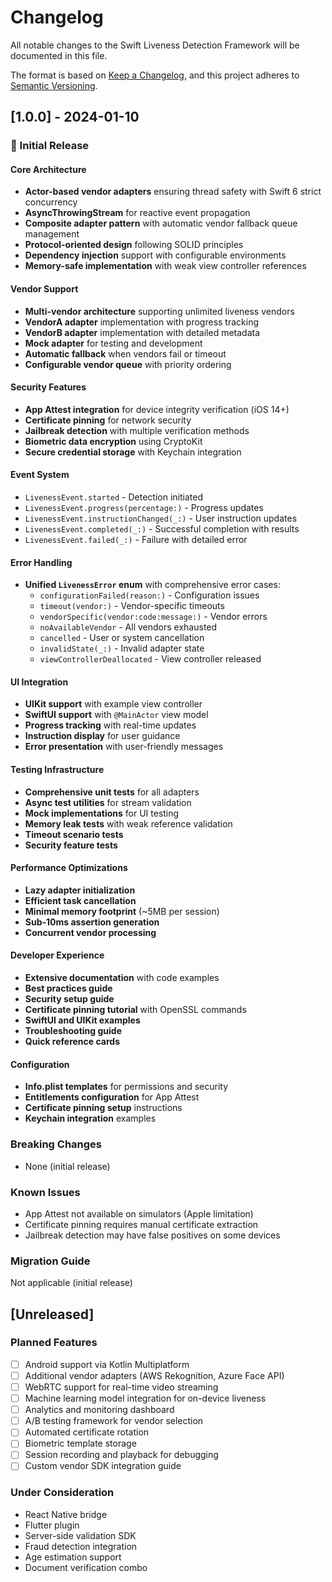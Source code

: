 # Changelog

All notable changes to the Swift Liveness Detection Framework will be documented in this file.

The format is based on [Keep a Changelog](https://keepachangelog.com/en/1.0.0/),
and this project adheres to [Semantic Versioning](https://semver.org/spec/v2.0.0.html).

## [1.0.0] - 2024-01-10

### 🎉 Initial Release

#### Core Architecture
- **Actor-based vendor adapters** ensuring thread safety with Swift 6 strict concurrency
- **AsyncThrowingStream** for reactive event propagation
- **Composite adapter pattern** with automatic vendor fallback queue management
- **Protocol-oriented design** following SOLID principles
- **Dependency injection** support with configurable environments
- **Memory-safe implementation** with weak view controller references

#### Vendor Support
- **Multi-vendor architecture** supporting unlimited liveness vendors
- **VendorA adapter** implementation with progress tracking
- **VendorB adapter** implementation with detailed metadata
- **Mock adapter** for testing and development
- **Automatic fallback** when vendors fail or timeout
- **Configurable vendor queue** with priority ordering

#### Security Features
- **App Attest integration** for device integrity verification (iOS 14+)
- **Certificate pinning** for network security
- **Jailbreak detection** with multiple verification methods
- **Biometric data encryption** using CryptoKit
- **Secure credential storage** with Keychain integration

#### Event System
- `LivenessEvent.started` - Detection initiated
- `LivenessEvent.progress(percentage:)` - Progress updates
- `LivenessEvent.instructionChanged(_:)` - User instruction updates
- `LivenessEvent.completed(_:)` - Successful completion with results
- `LivenessEvent.failed(_:)` - Failure with detailed error

#### Error Handling
- **Unified `LivenessError` enum** with comprehensive error cases:
  - `configurationFailed(reason:)` - Configuration issues
  - `timeout(vendor:)` - Vendor-specific timeouts
  - `vendorSpecific(vendor:code:message:)` - Vendor errors
  - `noAvailableVendor` - All vendors exhausted
  - `cancelled` - User or system cancellation
  - `invalidState(_:)` - Invalid adapter state
  - `viewControllerDeallocated` - View controller released

#### UI Integration
- **UIKit support** with example view controller
- **SwiftUI support** with `@MainActor` view model
- **Progress tracking** with real-time updates
- **Instruction display** for user guidance
- **Error presentation** with user-friendly messages

#### Testing Infrastructure
- **Comprehensive unit tests** for all adapters
- **Async test utilities** for stream validation
- **Mock implementations** for UI testing
- **Memory leak tests** with weak reference validation
- **Timeout scenario tests**
- **Security feature tests**

#### Performance Optimizations
- **Lazy adapter initialization**
- **Efficient task cancellation**
- **Minimal memory footprint** (~5MB per session)
- **Sub-10ms assertion generation**
- **Concurrent vendor processing**

#### Developer Experience
- **Extensive documentation** with code examples
- **Best practices guide**
- **Security setup guide**
- **Certificate pinning tutorial** with OpenSSL commands
- **SwiftUI and UIKit examples**
- **Troubleshooting guide**
- **Quick reference cards**

#### Configuration
- **Info.plist templates** for permissions and security
- **Entitlements configuration** for App Attest
- **Certificate pinning setup** instructions
- **Keychain integration** examples

### Breaking Changes
- None (initial release)

### Known Issues
- App Attest not available on simulators (Apple limitation)
- Certificate pinning requires manual certificate extraction
- Jailbreak detection may have false positives on some devices

### Migration Guide
Not applicable (initial release)

## [Unreleased]

### Planned Features
- [ ] Android support via Kotlin Multiplatform
- [ ] Additional vendor adapters (AWS Rekognition, Azure Face API)
- [ ] WebRTC support for real-time video streaming
- [ ] Machine learning model integration for on-device liveness
- [ ] Analytics and monitoring dashboard
- [ ] A/B testing framework for vendor selection
- [ ] Automated certificate rotation
- [ ] Biometric template storage
- [ ] Session recording and playback for debugging
- [ ] Custom vendor SDK integration guide

### Under Consideration
- React Native bridge
- Flutter plugin
- Server-side validation SDK
- Fraud detection integration
- Age estimation support
- Document verification combo